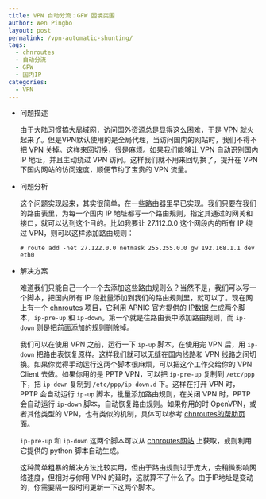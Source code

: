 ```yaml
---
title: VPN 自动分流：GFW 困境突围
author: Wen Pingbo
layout: post
permalink: /vpn-automatic-shunting/
tags:
  - chnroutes
  - 自动分流
  - GFW
  - 国内IP
categories:
  - VPN
---
```

  * 问题描述

    由于大陆习惯搞大局域网，访问国外资源总是显得这么困难，于是 VPN 就火起来了。但是VPN默认使用的是全局代理，当访问国内的网站时，我们不得不把 VPN 关掉。这样来回切换，很是麻烦。如果我们能够让 VPN 自动识别国内 IP 地址，并且主动绕过 VPN 访问。这样我们就不用来回切换了，提升在 VPN 下国内网站的访问速度，顺便节约了宝贵的 VPN 流量。

  * 问题分析

    这个问题实现起来，其实很简单，在一些路由器里早已实现。我们只要在我们的路由表里，为每一个国内 IP 地址都写一个路由规则，指定其通过的网关和接口，就可以达到这个目的。比如我要让 27.112.0.0 这个网段内的所有 IP 绕过 VPN，则可以这样添加路由规则：

        # route add -net 27.122.0.0 netmask 255.255.0.0 gw 192.168.1.1 dev eth0

  * 解决方案

    难道我们只能自己一个一个去添加这些路由规则么？当然不是，我们可以写一个脚本，把国内所有 IP 段批量添加到我们的路由规则里，就可以了。现在网上有一个 [chnroutes][1] 项目，它利用 APNIC 官方提供的 [IP数据][2] 生成两个脚本，`ip-pre-up` 和 `ip-down`。第一个就是往路由表中添加路由规则，而 `ip-down` 则是把前面添加的规则删除掉。

    我们可以在使用 VPN 之前，运行一下 `ip-up` 脚本，在使用完 VPN 后，用 `ip-down` 把路由表恢复原样。这样我们就可以无缝在国内线路和 VPN 线路之间切换。如果你觉得手动运行这两个脚本很麻烦，可以把这个工作交给你的 VPN Client 去做。如果你用的是 PPTP VPN，可以把 `ip-pre-up` 复制到 `/etc/ppp` 下，把 `ip-down` 复制到 `/etc/ppp/ip-down.d` 下。这样在打开 VPN 时， PPTP 会自动运行 `ip-up` 脚本，批量添加路由规则，在关闭 VPN 时，PPTP 会自动运行 `ip-down` 脚本，自动恢复路由规则。如果你用的时 OpenVPN，或者其他类型的 VPN，也有类似的机制，具体可以参考 [chnroutes的帮助页面][3]。

    `ip-pre-up` 和 `ip-down` 这两个脚本可以从 [chnroutes网站][4] 上获取，或则利用它提供的 python 脚本自动生成。

    这种简单粗暴的解决方法比较实用，但由于路由规则过于庞大，会稍微影响网络速度，但相对与你用 VPN 的延时，这就算不了什么了。由于IP地址是变动的，你需要隔一段时间更新一下这两个脚本。




 [1]: https://code.google.com/p/chnroutes/
 [2]: http://ftp.apnic.net/apnic/stats/apnic/delegated-apnic-latest
 [3]: https://code.google.com/p/chnroutes/wiki/Usage
 [4]: http://chnroutes-dl.appspot.com/
